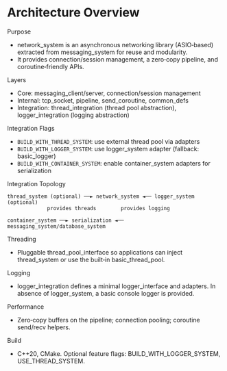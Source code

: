Architecture Overview
=====================

Purpose
- network_system is an asynchronous networking library (ASIO‑based) extracted from messaging_system for reuse and modularity.
- It provides connection/session management, a zero‑copy pipeline, and coroutine‑friendly APIs.

Layers
- Core: messaging_client/server, connection/session management
- Internal: tcp_socket, pipeline, send_coroutine, common_defs
- Integration: thread_integration (thread pool abstraction), logger_integration (logging abstraction)

Integration Flags
- `BUILD_WITH_THREAD_SYSTEM`: use external thread pool via adapters
- `BUILD_WITH_LOGGER_SYSTEM`: use logger_system adapter (fallback: basic_logger)
- `BUILD_WITH_CONTAINER_SYSTEM`: enable container_system adapters for serialization

Integration Topology
```
thread_system (optional) ──► network_system ◄── logger_system (optional)
             provides threads        provides logging

container_system ──► serialization ◄── messaging_system/database_system
```

Threading
- Pluggable thread_pool_interface so applications can inject thread_system or use the built‑in basic_thread_pool.

Logging
- logger_integration defines a minimal logger_interface and adapters. In absence of logger_system, a basic console logger is provided.

Performance
- Zero‑copy buffers on the pipeline; connection pooling; coroutine send/recv helpers.

Build
- C++20, CMake. Optional feature flags: BUILD_WITH_LOGGER_SYSTEM, USE_THREAD_SYSTEM.
